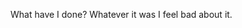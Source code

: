 What have I done? Whatever it was I feel bad about it.

<!---
wordsearchle/wordsearchle is a ✨ special ✨ repository because its `README.md` (this file) appears on your GitHub profile.
You can click the Preview link to take a look at your changes.
--->
